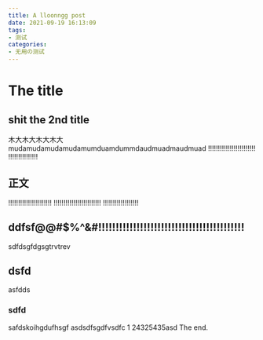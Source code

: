 ```yaml
---
title: A lloonngg post
date: 2021-09-19 16:13:09
tags: 
- 测试
categories: 
- 无用の测试
---
```

# The title
## shit the 2nd title
木大木大木大木大mudamudamudamudamumduamdummdaudmuadmaudmuad
!!!!!!!!!!!!!!!!!!!!!!!!
!!!!!!!!!!!!!!!
<!--more-->
## 正文
!!!!!!!!!!!!!!!!!!!!!!
!!!!!!!!!!!!!!!!!!!!!!!!
!!!!!!!!!!!!!!!!!!
## ddfsf@@#$%^&#!!!!!!!!!!!!!!!!!!!!!!!!!!!!!!!!!!!!!!!!!!
sdfdsgfdgsgtrvtrev
## dsfd
asfdds
### sdfd
safdskoihgdufhsgf
asdsdfsgdfvsdfc
1	24325435asd
The end.
